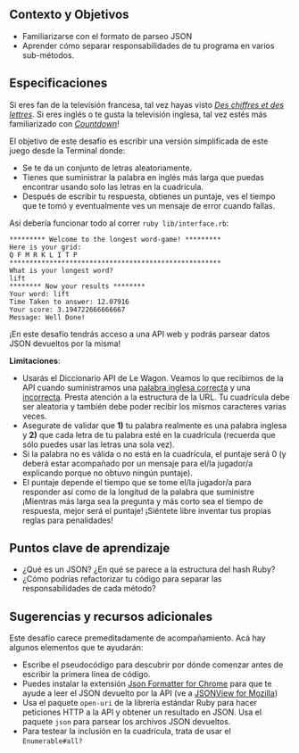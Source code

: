 ## Contexto y Objetivos

- Familiarizarse con el formato de parseo JSON
- Aprender cómo separar responsabilidades de tu programa en varios sub-métodos.

## Especificaciones

Si eres fan de la televisión francesa, tal vez hayas visto [_Des chiffres et des lettres_](https://en.wikipedia.org/wiki/Des_chiffres_et_des_lettres). Si eres inglés o te gusta la televisión inglesa, tal vez estés más familiarizado con [_Countdown_](https://www.youtube.com/watch?v=GvV8aVEJmiU)!

El objetivo de este desafío es escribir una versión simplificada de este juego desde la Terminal donde:

- Se te da un conjunto de letras aleatoriamente.
- Tienes que suministrar la palabra en inglés más larga que puedas encontrar usando solo las letras en la cuadrícula.
- Después de escribir tu respuesta, obtienes un puntaje, ves el tiempo que te tomó y eventualmente ves un mensaje de error cuando fallas.

Así debería funcionar todo al correr `ruby lib/interface.rb`:

```
********* Welcome to the longest word-game! *********
Here is your grid:
Q F M R K L I T P
*****************************************************
What is your longest word?
lift
******** Now your results ********
Your word: lift
Time Taken to answer: 12.07916
Your score: 3.194722666666667
Message: Well Done!
```

¡En este desafío tendrás acceso a una API web y podrás parsear datos JSON devueltos por la misma!

**Limitaciones**:

- Usarás el Diccionario API de Le Wagon. Veamos lo que recibimos de la API cuando suministramos una [palabra inglesa correcta](https://wagon-dictionary.herokuapp.com/apple)  y una [incorrecta](https://wagon-dictionary.herokuapp.com/zzzz). Presta atención a la estructura de la URL.
Tu cuadrícula debe ser aleatoria y también debe poder recibir los mismos caracteres varias veces.
- Asegurate de validar que **1)** tu palabra realmente es una palabra inglesa y **2)** que cada letra de tu palabra esté en la cuadrícula (recuerda que sólo puedes usar las letras una sola vez).
- Si la palabra no es válida o no está en la cuadrícula, el puntaje será 0 (y deberá estar acompañado por un mensaje para el/la jugador/a explicando porque no obtuvo ningún puntaje).
- El puntaje depende el tiempo que se tome el/la jugador/a para responder así como de la longitud de la palabra que suministre ¡Mientras más larga sea la pregunta y más corto sea el tiempo de respuesta, mejor será el puntaje! ¡Siéntete libre inventar tus propias reglas para penalidades!

## Puntos clave de aprendizaje

- ¿Qué es un JSON? ¿En qué se parece a la estructura del hash Ruby?
- ¿Cómo podrías refactorizar tu código para separar las responsabilidades de cada método?

## Sugerencias y recursos adicionales

Este desafío carece premeditadamente de acompañamiento. Acá hay algunos elementos que te ayudarán:

- Escribe el pseudocódigo para descubrir por dónde comenzar  antes de escribir la primera línea de código.
- Puedes instalar la extensión [Json Formatter for Chrome](https://chrome.google.com/webstore/detail/json-formatter/bcjindcccaagfpapjjmafapmmgkkhgoa?hl=en) para que te ayude a leer el JSON devuelto por la API (ve a  [JSONView for Mozilla](https://addons.mozilla.org/fr/firefox/addon/jsonview/))
- Usa el paquete `open-uri` de la librería estándar Ruby para hacer peticiones HTTP a la API y obtener un resultado en JSON. Usa el paquete `json` para parsear los archivos JSON devueltos.
- Para testear la inclusión en la cuadrícula, trata de usar el `Enumerable#all?`
